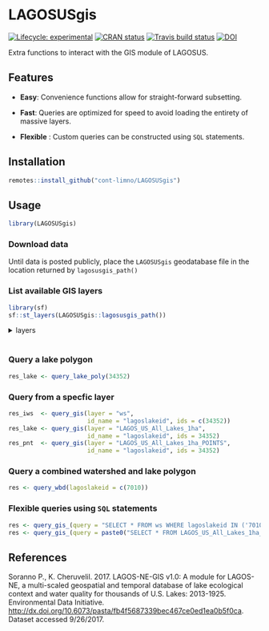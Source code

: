 
<!-- README.md is generated from README.Rmd. Please edit that file -->

# LAGOSUSgis

[![Lifecycle:
experimental](https://img.shields.io/badge/lifecycle-experimental-orange.svg)](https://www.tidyverse.org/lifecycle/#experimental)
[![CRAN
status](https://www.r-pkg.org/badges/version/LAGOSUSgis)](https://cran.r-project.org/package=LAGOSUSgis)
[![Travis build
status](https://travis-ci.org/cont-limno/LAGOSUSgis.svg?branch=master)](https://travis-ci.org/cont-limno/LAGOSUSgis)
[![DOI](https://zenodo.org/badge/106293356.svg)](https://zenodo.org/badge/latestdoi/106293356)

Extra functions to interact with the GIS module of LAGOSUS.

## Features

  - **Easy**: Convenience functions allow for straight-forward
    subsetting.

  - **Fast**: Queries are optimized for speed to avoid loading the
    entirety of massive layers.

  - **Flexible** : Custom queries can be constructed using `SQL`
    statements.

## Installation

``` r
remotes::install_github("cont-limno/LAGOSUSgis")
```

## Usage

``` r
library(LAGOSUSgis)
```

### Download data

Until data is posted publicly, place the `LAGOSUSgis` geodatabase file
in the location returned by `lagosusgis_path()`

### List available GIS layers

``` r
library(sf)
sf::st_layers(LAGOSUSgis::lagosusgis_path())
```

<details closed>

<summary> <span title="Click to Expand"> layers </span> </summary>

``` r



name                                    driver         features   fields
--------------------------------------  ------------  ---------  -------
TIGER_Coastline                         OpenFileGDB        4245        3
US_Box                                  OpenFileGDB           1        2
County_Coastline                        OpenFileGDB        5756       19
Derived_Land_Borders                    OpenFileGDB           7        3
US_Countybased_Clip_Polygon             OpenFileGDB           1        3
simple_bailey                           OpenFileGDB         165       15
simple_mlra                             OpenFileGDB         226       14
simple_wwf                              OpenFileGDB          44       12
simple_state                            OpenFileGDB          49       15
simple_hu4                              OpenFileGDB         202       13
simple_hu8                              OpenFileGDB        2105       13
simple_county                           OpenFileGDB        3106       16
simple_neon                             OpenFileGDB          17       12
LAGOS_US_All_Lakes_1ha_AUSTIN20190521   OpenFileGDB      479950       21
NHD_Combined_Regions                    OpenFileGDB           1        2
state                                   OpenFileGDB          49       18
bailey                                  OpenFileGDB         165       19
mlra                                    OpenFileGDB         226       18
neon                                    OpenFileGDB          17       16
wwf                                     OpenFileGDB          44       16
hu12                                    OpenFileGDB       83108       16
hu8                                     OpenFileGDB        2105       16
hu4                                     OpenFileGDB         202       17
county                                  OpenFileGDB        3106       20
omernik3                                OpenFileGDB          87       22
epanutr                                 OpenFileGDB           9       13
nws                                     OpenFileGDB       27138       27
ws                                      OpenFileGDB      478749       30
LAGOS_limno_linked_merged_20191118      OpenFileGDB       81618       15
simple_epanutr                          OpenFileGDB           9       13
simple_omernik3                         OpenFileGDB          87       22
flatbuff100                             OpenFileGDB      635747        3
buff100_unflat                          OpenFileGDB      833684        2
simple_hu12                             OpenFileGDB       83108       16
flatbuff500                             OpenFileGDB     1533137        3
buff500_unflat                          OpenFileGDB     4333832        2
Great_Lakes                             OpenFileGDB          31       13
simple_buff100                          OpenFileGDB      479950        3
simple_buff500                          OpenFileGDB      479950        3
LAGOS_US_All_Lakes_1ha_No_Islands       OpenFileGDB      479950        4
simple_nws                              OpenFileGDB       27138       11
simple_ws                               OpenFileGDB      478749       12
buff100                                 OpenFileGDB      479950        6
buff500                                 OpenFileGDB      479950        6
lake_as_point                           OpenFileGDB      479950        3
LAGOS_US_All_Lakes_1ha_points           OpenFileGDB      479950       71
LAGOS_US_All_Lakes_1ha                  OpenFileGDB      479950       77
```

</details>

<br>

### Query a lake polygon

``` r
res_lake <- query_lake_poly(34352)
```

### Query from a specfic layer

``` r
res_iws  <- query_gis(layer = "ws", 
                      id_name = "lagoslakeid", ids = c(34352))
res_lake <- query_gis(layer = "LAGOS_US_All_Lakes_1ha", 
                      id_name = "lagoslakeid", ids = 34352)
res_pnt  <- query_gis(layer = "LAGOS_US_All_Lakes_1ha_POINTS", 
                      id_name = "lagoslakeid", ids = 34352)
```

### Query a combined watershed and lake polygon

``` r
res <- query_wbd(lagoslakeid = c(7010))
```

### Flexible queries using `SQL` statements

``` r
res <- query_gis_(query = "SELECT * FROM ws WHERE lagoslakeid IN ('7010')")
res <- query_gis_(query = paste0("SELECT * FROM LAGOS_US_All_Lakes_1ha_points WHERE lake_centroidstate LIKE '", "RI", "' AND lake_totalarea_ha > 4"))
```

## References

Soranno P., K. Cheruvelil. 2017. LAGOS-NE-GIS v1.0: A module for
LAGOS-NE, a multi-scaled geospatial and temporal database of lake
ecological context and water quality for thousands of U.S. Lakes:
2013-1925. Environmental Data Initiative.
<http://dx.doi.org/10.6073/pasta/fb4f5687339bec467ce0ed1ea0b5f0ca>.
Dataset accessed 9/26/2017.
